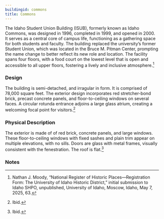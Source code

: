 ```yaml
---
buildingid: commons
title: Commons
---
```


The Idaho Student Union Building (ISUB), formerly known as Idaho Commons, was designed in 1996, completed in 1999, and opened in 2000. It serves as a central core of campus life, functioning as a gathering space for both students and faculty. The building replaced the university’s former Student Union, which was located in the Bruce M. Pitman Center, prompting the name change to better reflect its new role and location. The facility spans four floors, with a food court on the lowest level that is open and accessible to all upper floors, fostering a lively and inclusive atmosphere.[^1]

### Design
The building is semi-detached, and irragular in form. It is comprised of 78,000 square feet. The exterior design incorporates red stretcher-bond brick, precast concrete panels, and floor-to-ceiling windows on several faces. A circular rotunda entrance adjoins a large glass atrium, creating a welcoming focal point for visitors.[^2]

### Physical Description
The exterior is made of of red brick, concrete panels, and large windows. These floor-to-ceiling windows with fixed sashes and plain trim appear on multiple elevations, with no sills. Doors are glass with metal frames, visually consistent with the fenestration. The roof is flat.[^3]  

### Notes  
[^1]: Nathan J. Moody, “National Register of Historic Places—Registration Form: The University of Idaho Historic District,” initial submission to Idaho SHPO, unpublished, University of Idaho, Moscow, Idaho, May 7, 2025, 63.  
[^2]: Ibid.  
[^3]: Ibid. 